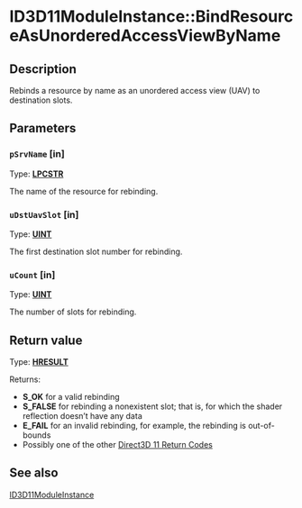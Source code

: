 # ID3D11ModuleInstance::BindResourceAsUnorderedAccessViewByName

## Description

Rebinds a resource by name as an unordered access view (UAV) to destination slots.

## Parameters

### `pSrvName` [in]

Type: **[LPCSTR](https://learn.microsoft.com/windows/desktop/WinProg/windows-data-types)**

The name of the resource for rebinding.

### `uDstUavSlot` [in]

Type: **[UINT](https://learn.microsoft.com/windows/desktop/WinProg/windows-data-types)**

The first destination slot number for rebinding.

### `uCount` [in]

Type: **[UINT](https://learn.microsoft.com/windows/desktop/WinProg/windows-data-types)**

The number of slots for rebinding.

## Return value

Type: **[HRESULT](https://learn.microsoft.com/windows/win32/com/structure-of-com-error-codes)**

Returns:

* **S_OK** for a valid rebinding
* **S_FALSE** for rebinding a nonexistent slot; that is, for which the shader reflection doesn’t have any data
* **E_FAIL** for an invalid rebinding, for example, the rebinding is out-of-bounds
* Possibly one of the other [Direct3D 11 Return Codes](https://learn.microsoft.com/windows/desktop/direct3d11/d3d11-graphics-reference-returnvalues)

## See also

[ID3D11ModuleInstance](https://learn.microsoft.com/windows/desktop/api/d3d11shader/nn-d3d11shader-id3d11moduleinstance)